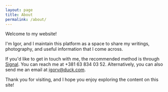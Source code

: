 ```yaml
---
layout: page
title: About
permalink: /about/
---
```


Welcome to my website!

I'm Igor, and I maintain this platform as a space to share my writings, photography, and useful information that I come across.

If you'd like to get in touch with me, the recommended method is through [Signal](https://signal.org/). You can reach me at +381 63 834 03 52. Alternatively, you can also send me an email at [igorv@duck.com](mailto:igorv@duck.com).

Thank you for visiting, and I hope you enjoy exploring the content on this site!

